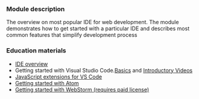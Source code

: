 ### Module description
The overview on most popular IDE for web development. The module demonstrates how to get started with a particular IDE and describes most common features that simplify development process

### Education materials
* [IDE overview](https://youtu.be/khRmv3XSk0I)
* Getting started with Visual Studio Code.[Basics](https://code.visualstudio.com/docs/introvideos/basics) and [Introductory Videos](https://code.visualstudio.com/docs/getstarted/introvideos)
* [JavaScript extensions for VS Code](https://code.visualstudio.com/docs/nodejs/extensions)
* [Getting started with Atom](https://flight-manual.atom.io/getting-started/)
* [Getting started with WebStorm (requires paid license)](https://www.jetbrains.com/help/webstorm/meet-webstorm.html)
